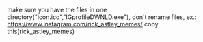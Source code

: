 make sure you have the files in one directory("icon.ico","IGprofileDWNLD.exe"), 
don't rename files, ex.:
https://www.instagram.com/rick_astley_memes/
copy this(rick_astley_memes)
